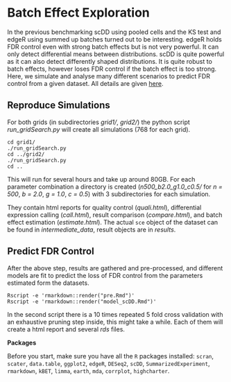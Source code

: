 # Batch Effect Exploration

In the previous benchmarking scDD using pooled cells and the KS test
and edgeR using summed up batches turned out to be interesting.
edgeR holds FDR control even with strong batch effects but is not very powerful.
It can only detect differential means between distributions.
scDD is quite powerful as it can also detect differently shaped distributions.
It is quite robust to batch effects, however loses FDR control if the batch effect is too strong.
Here, we simulate and analyse many different scenarios to predict FDR control from a given dataset.
All details are given [here](http://b210-research.dkfz.de/computational-genome-biology/scRNAseq/batchEffect_explo/).

## Reproduce Simulations

For both grids (in subdirectories *grid1/*, *grid2/*) the python script
*run_gridSearch.py* will create all simulations (768 for each grid).

    cd grid1/
    ./run_gridSearch.py
    cd ../grid2/
    ./run_gridSearch.py
    cd ..

This will run for several hours and take up around 80GB.
For each parameter combination a directory is created
(*n500_b2.0_g1.0_c0.5/* for *n = 500*, *b = 2.0*, *g = 1.0*, *c = 0.5*)
with 3 subdirectories for each simulation.

They contain html reports for quality control (*quali.html*), differential expression calling
(*call.html*), result comparison (*compare.html*), and batch effect estimation
(*estimate.html*).
The actual `sce` object of the dataset can be found in *intermediate_data*, result objects are in *results*.

## Predict FDR Control

After the above step, results are gathered and pre-processed,
and different models are fit to predict the loss of FDR control from the
parameters estimated form the datasets.

    Rscript -e 'rmarkdown::render("pre.Rmd")'
    Rscript -e 'rmarkdown::render("model_scDD.Rmd")'

In the second script there is a 10 times repeated 5 fold cross validation
with an exhaustive pruning step inside, this might take a while.
Each of them will create a html report and several  *rds* files.

**Packages**

Before you start, make sure you have all the `R` packages installed:
`scran`, `scater`, `data.table`, `ggplot2`, `edgeR`, `DESeq2`, `scDD`, `SummarizedExperiment`, `rmarkdown`,
`kBET`, `limma`, `earth`, `mda`, `corrplot`, `highcharter`.
